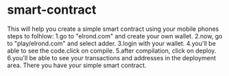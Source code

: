 # smart-contract
This will help you create a simple smart contract using your mobile phones
steps to folhlow:
1.go to "elrond.com" and create your own wallet.
2.now, go to "play/elrond.com" and select adder.
3.login with your wallet.
4.you'll be able to see the code.click on compile.
5.after compilation, click on deploy.
6.you'll be able to see your transactions and addresses in the deployment area.
There you have your simple smart contract.
